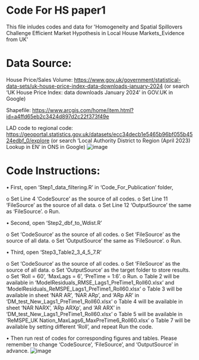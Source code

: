 # Code For HS paper1
This file inludes codes and data for 'Homogeneity and Spatial Spillovers Challenge Efficient Market Hypothesis in Local House Markets_Evidence from UK'


# Data Source:

House Price/Sales Volume: https://www.gov.uk/government/statistical-data-sets/uk-house-price-index-data-downloads-january-2024 (or search ‘UK House Price Index: data downloads January 2024’ in GOV.UK in Google)

Shapefile: https://www.arcgis.com/home/item.html?id=a4ffd65eb2c3424d897d2c22f373f49e 

LAD code to regional code: https://geoportal.statistics.gov.uk/datasets/ecc34decb1e5465b96bf055b4524edbf_0/explore (or search ‘Local Authority District to Region (April 2023) Lookup in EN’ in ONS in Google)
![image](https://github.com/user-attachments/assets/a841d10e-ad2f-4e58-860c-f4c39cff4b4c)


# Code Instructions:

•	First, open ‘Step1_data_filtering.R’ in ‘Code_For_Publication’ folder, 

o	Set Line 4 ‘CodeSource’ as the source of all codes.
o	Set Line 11 ‘FileSource’ as the source of all data.
o	Set Line 12 ‘OutputSource’ the same as ‘FileSource’.
o	Run.

•	Second, open ‘Step2_dbf_to_Wdist.R’

o	Set ‘CodeSource’ as the source of all codes.
o	Set ‘FileSource’ as the source of all data.
o	Set ‘OutputSource’ the same as ‘FileSource’.
o	Run.

•	Third, open ‘Step3_Table2_3_4_5_7.R’

o	Set ‘CodeSource’ as the source of all codes.
o	Set ‘FileSource’ as the source of all data.
o	Set ‘OutputSource’ as the target folder to store results.
o	Set ‘Roll = 60’, ‘MaxLags = 6’, ‘PreTime = 1:6’.
o	Run.
o	Table 2 will be available in ‘ModelResiduals_RMSE_Lags1_PreTime1_Roll60.xlsx’ and ‘ModelResiduals_ReMSPE_Lags1_PreTime1_Roll60.xlsx’
o	Table 3 will be available in sheet ‘NAR AR’, ‘NAR ARp’, and ‘ARp AR’ in ‘DM_test_New_Lags1_PreTime1_Roll60.xlsx’
o	Table 4 will be available in sheet ‘NAR NARX’, ‘ARp ARXp’, and ‘AR ARX’ in ‘DM_test_New_Lags1_PreTime1_Roll60.xlsx’
o	Table 5 will be available in ‘ReMSPE_UK Nation_MaxLags6_MaxPreTime6_Roll60.xlsx’
o	Table 7 will be available by setting different ‘Roll’, and repeat Run the code.


•	Then run rest of codes for corresponding figures and tables. Please remember to change ‘CodeSource’, ‘FileSource’, and ‘OutputSource’ in advance.
![image](https://github.com/user-attachments/assets/ca0c6e29-43c6-4023-abc9-2d4abf4a81f9)

